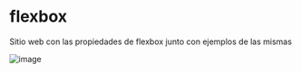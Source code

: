 # flexbox
Sitio web con las propiedades de flexbox junto con ejemplos de las mismas

![image](https://user-images.githubusercontent.com/88450891/220220777-4f19fbda-3f94-4b32-9125-faa61029ce8f.png)
